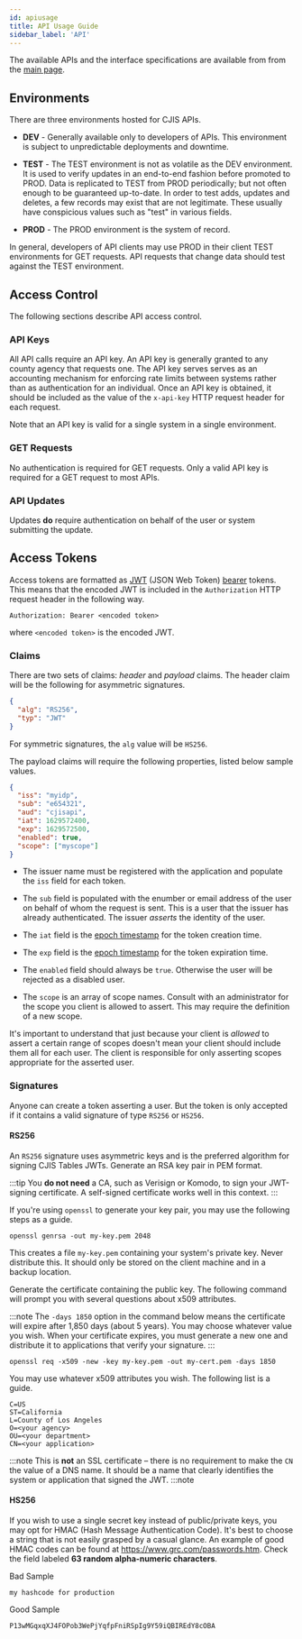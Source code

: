 ```yaml
---
id: apiusage
title: API Usage Guide
sidebar_label: 'API'
---
```


The available APIs and the interface specifications are available from from
the [main page](/).

## Environments

There are three environments hosted for CJIS APIs.

* __DEV__ - Generally available only to developers of APIs.  This
  environment is subject to unpredictable deployments and downtime.

* __TEST__ - The TEST environment is not as volatile as the DEV
  environment.  It is used to verify updates in an end-to-end fashion
  before promoted to PROD.  Data is replicated to TEST from PROD
  periodically; but not often enough to be guaranteed up-to-date.
  In order to test adds, updates and deletes, a few records may
  exist that are not legitimate.  These usually have conspicious
  values such as "test" in various fields.

* __PROD__ - The PROD environment is the system of record.

In general, developers of API clients may use PROD in their client
TEST environments for GET requests.  API requests that change data
should test against the TEST environment.

## Access Control

The following sections describe API access control.

### API Keys

All API calls require an API key.
An API key is generally granted to any county agency that requests one.
The API key serves serves as an accounting mechanism for enforcing rate 
limits between systems rather than as authentication for an individual.
Once an API key is obtained, it should
be included as the value of the `x-api-key` HTTP request header
for each request.

Note that an API key is valid for a single system in a single environment.

### GET Requests

No authentication is required for GET requests.
Only a valid API key is required for a GET request to most APIs.

### API Updates

Updates **do** require authentication on behalf of the 
user or system submitting the update.

## Access Tokens

Access tokens are formatted as [JWT](/docs/glossary#jwt) (JSON Web Token)
[bearer](/docs/glossary#bearer) tokens.  This means that the encoded JWT
is included in the `Authorization` HTTP request header in the following
way.

```
Authorization: Bearer <encoded token>
```

where `<encoded token>` is the encoded JWT.

### Claims

There are two sets of claims: *header* and *payload* claims.  The header
claim will be the following for asymmetric signatures.
```json
{
  "alg": "RS256",
  "typ": "JWT"
}
```

For symmetric signatures, the `alg` value will be `HS256`.

The payload claims will require the following properties,
listed below sample values.

```json
{
  "iss": "myidp",
  "sub": "e654321",
  "aud": "cjisapi",
  "iat": 1629572400,
  "exp": 1629572500,
  "enabled": true,
  "scope": ["myscope"]
}
```

* The issuer name must be registered with the application and populate
  the `iss` field for each token.

* The `sub` field is populated with the enumber or email address of the
  user on behalf of whom the request is sent.  This is a user that the
  issuer has already authenticated.  The issuer
  *asserts* the identity of the user.

* The `iat` field is the [epoch timestamp](https://www.epochconverter.com/)
  for the token creation time.

* The `exp` field is the [epoch timestamp](https://www.epochconverter.com/)
  for the token expiration time.

* The `enabled` field should always be `true`.  Otherwise the user will
  be rejected as a disabled user.

* The `scope` is an array of scope names.  Consult with an administrator
  for the scope you client is allowed to assert.  This may require the
  definition of a new scope.

It's important to understand that just because your client is *allowed*
to assert a certain range of scopes doesn't mean your client should
include them all for each user.
The client is responsible for only asserting scopes
appropriate for the asserted user.

### Signatures

Anyone can create a token asserting a user.
But the token is only accepted if
it contains a valid signature of type `RS256` or `HS256`.


#### RS256

An `RS256` signature uses asymmetric keys and is the preferred
algorithm for signing CJIS Tables JWTs.
Generate an RSA key pair in PEM format.

:::tip
You **do not need** a CA, such as Verisign or Komodo, to sign your
JWT-signing certificate.  A self-signed certificate works well in
this context.
:::

If you're using `openssl` to generate your key pair, you may use the
following steps as a guide.


```console
openssl genrsa -out my-key.pem 2048
```

This creates a file `my-key.pem` containing your system's private
key.  Never distribute this.  It should only be stored on the client
machine and in a backup location.

Generate the certificate containing the public key.
The following command will prompt you with several questions
about x509 attributes.

:::note
The `-days 1850` option in the command below means the
certificate will expire after 1,850 days (about 5 years).
You may choose whatever value you wish.  When your certificate
expires, you must generate a new one and distribute it to
applications that verify your signature.
:::

```console
openssl req -x509 -new -key my-key.pem -out my-cert.pem -days 1850
```

You may use whatever x509 attributes you wish.  The following list is
a guide.

```props
C=US
ST=California
L=County of Los Angeles
O=<your agency>
OU=<your department>
CN=<your application>
```

:::note
This is **not** an SSL certificate – there is no requirement
to make the `CN` the value of a DNS name.  It should be a name that
clearly identifies the system or application that signed the JWT.
:::note

#### HS256

If you wish to use a single secret key instead of public/private keys,
you may opt for HMAC (Hash Message Authentication Code).  It's best to
choose a string that is not easily grasped by a casual glance.
An example of good HMAC codes can be found at
https://www.grc.com/passwords.htm.
Check the field labeled **63 random alpha-numeric characters**.

Bad Sample
```
my hashcode for production
```

Good Sample
```console
P13wMGqxqXJ4FOPob3WePjYqfpFniRSpIg9Y59iQBIREdY8cOBA
```
